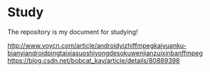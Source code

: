 # Study
The repository is my document for studying!


http://www.voycn.com/article/androidyizhiffmpegkaiyuanku-bianyiandroidpingtaixiasuoshiyongdesokuwenjianzuixinbanffmpeg
https://blog.csdn.net/bobcat_kay/article/details/80889398
